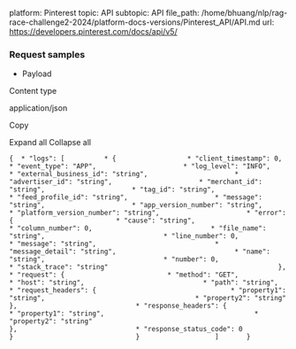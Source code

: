 platform: Pinterest
topic: API
subtopic: API
file_path: /home/bhuang/nlp/rag-race-challenge2-2024/platform-docs-versions/Pinterest_API/API.md
url: https://developers.pinterest.com/docs/api/v5/


### Request samples

* Payload

Content type

application/json

Copy

Expand all Collapse all

`{  * "logs": [          * {                  * "client_timestamp": 0,                      * "event_type": "APP",                      * "log_level": "INFO",                      * "external_business_id": "string",                      * "advertiser_id": "string",                      * "merchant_id": "string",                      * "tag_id": "string",                      * "feed_profile_id": "string",                      * "message": "string",                      * "app_version_number": "string",                      * "platform_version_number": "string",                      * "error": {                          * "cause": "string",                              * "column_number": 0,                              * "file_name": "string",                              * "line_number": 0,                              * "message": "string",                              * "message_detail": "string",                              * "name": "string",                              * "number": 0,                              * "stack_trace": "string"                                           },                      * "request": {                          * "method": "GET",                              * "host": "string",                              * "path": "string",                              * "request_headers": {                                  * "property1": "string",                                      * "property2": "string"                                                       },                              * "response_headers": {                                  * "property1": "string",                                      * "property2": "string"                                                       },                              * "response_status_code": 0                                           }                               }                   ]       }`